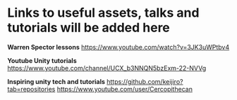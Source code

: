 # Links to useful assets, talks and tutorials will be added here


**Warren Spector lessons**
https://www.youtube.com/watch?v=3JK3uWPtbv4

**Youtube Unity tutorials**
https://www.youtube.com/channel/UCX_b3NNQN5bzExm-22-NVVg

**Inspiring unity tech and tutorials**
https://github.com/keijiro?tab=repositories
https://www.youtube.com/user/Cercopithecan
